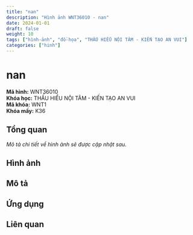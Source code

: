 ```yaml
---
title: "nan"
description: "Hình ảnh WNT36010 - nan"
date: 2024-01-01
draft: false
weight: 10
tags: ["hình-ảnh", "đồ-họa", "THẤU HIỂU NỘI TÂM - KIẾN TẠO AN VUI"]
categories: ["hinh"]
---
```


# nan

**Mã hình:** WNT36010  
**Khóa học:** THẤU HIỂU NỘI TÂM - KIẾN TẠO AN VUI  
**Mã khóa:** WNT1  
**Khóa mấy:** K36

## Tổng quan

*Mô tả chi tiết về hình ảnh sẽ được cập nhật sau.*

## Hình ảnh

<!-- Hình ảnh sẽ được thêm vào đây -->

## Mô tả

<!-- Mô tả chi tiết về nội dung hình ảnh -->

## Ứng dụng

<!-- Cách sử dụng hình ảnh trong học tập -->

## Liên quan

<!-- Các hình ảnh liên quan khác -->
